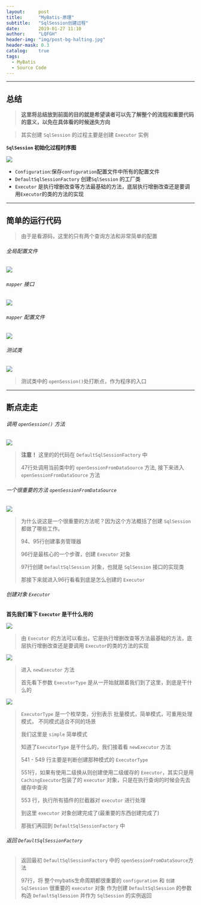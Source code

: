 ```yaml
---
layout:     post
title:      "MyBatis-原理"
subtitle:   "SqlSession创建过程"
date:       2019-01-27 11:10
author:     "LQFGH"
header-img: "img/post-bg-halting.jpg"
header-mask: 0.3
catalog:    true
tags:
  - MyBatis
  - Source Code
---
```


***


## 总结


> **这里将总结放到前面的目的就是希望读者可以先了解整个的流程和重要代码的意义，以免在具体看的时候迷失方向**

> 其实创建 `SqlSession` 的过程主要是创建 `Executor` 实例


  **`SqlSession` 初始化过程时序图**
  
  ![](/img/in-post/mybatis-sqlsession.jpg)

* `Configuration`:保存`configuration`配置文件中所有的配置文件
* `DefaultSqlSessionFactory` 创建`SqlSession` 的工厂类
* `Executor` 是执行增删改查等方法最基础的方法，底层执行增删改查还是要调用`Executor`的类的方法的实现


***


## 简单的运行代码

> 由于是看源码，这里的只有两个查询方法和非常简单的配置


###### 全局配置文件

![](/img/in-post/mybatis-sqlsessionfactory7.jpg)

###### `mapper` 接口

![](/img/in-post/mybatis-sqlsessionfactory8.jpg)

###### `mapper` 配置文件

![](/img/in-post/mybatis-sqlsessionfactory9.jpg)

###### 测试类

![](/img/in-post/mybatis-sqlsession1.jpg)

> 测试类中的 `openSession()`处打断点，作为程序的入口
> 

***


## 断点走走



###### 调用 `openSession()` 方法

![](/img/in-post/mybatis-sqlsession2.jpg)

> **注意！** 这里的的代码在 `DefaultSqlSessionFactory` 中
> 
> 47行处调用当前类中的 `openSessionFromDataSource` 方法,
> 接下来进入 `openSessionFromDataSource` 方法


###### 一个很重要的方法  `openSessionFromDataSource`

![](/img/in-post/mybatis-sqlsession3.jpg)

> 为什么说这是一个很重要的方法呢？因为这个方法概括了创建  `SqlSession` 
> 都做了哪些工作。
> 
> 94、95行创建事务管理器
> 
> 96行是最核心的一个步骤，创建 `Executor` 对象
> 
> 97行创建 `DefaultSqlSession` 对象，也就是 `SqlSession` 接口的实现类
>
> 那接下来就进入96行看看到底是怎么创建的 `Executor`
> 

###### 创建对象 `Executor`


**首先我们看下 `Executor` 是干什么用的**

![](/img/in-post/mybatis-sqlsession5.jpg)

> 由 `Executor` 的方法可以看出，它是执行增删改查等方法最基础的方法，底层执行增删改查还是要调用
>  `Executor`的类的方法的实现


![](/img/in-post/mybatis-sqlsession4.jpg)

> 进入 `newExecutor` 方法
> 
> 首先看下参数 `ExecutorType` 是从一开始就跟着我们到了这里，到底是干什么的

![](/img/in-post/mybatis-sqlsession6.jpg)

> `ExecutorType` 是一个枚举类，分别表示 批量模式，简单模式，可重用处理模式，
> 不同模式适合不同的场景
> 
> 我们这里是 `simple` 简单模式
> 
> 知道了`ExecutorType` 是干什么的，我们接着看 `newExecutor` 方法
> 
> 541 - 549 行主要是判断创建那种模式的 `ExecutorType`
> 
> 551行，如果有使用二级换从则创建使用二级缓存的 `Executor`，其实只是用
>  `CachingExecutor`包装了的 `executor` 对象，只是在执行查询的时候会先去缓存中查询
>  
> 553 行，执行所有插件的拦截器对 `executor` 进行处理
> 
> 到这里 `executor` 对象创建完成了(最重要的东西创建完成了)
> 
> 那我们再回到 `DefaultSqlSessionFactory` 中
> 

###### 返回 `DefaultSqlSessionFactory` 

> 返回最初 `DefaultSqlSessionFactory` 中的 `openSessionFromDataSource`方法
> 
> 97行，将 整个mybatis生命周期都很重要的 `configuration` 和 `创建SqlSession` 很重要的 
> `executor` 对象 作为创建 `DefaultSqlSession` 的参数构造 `DefaultSqlSession`
> 并作为 `SqlSession` 的实例返回